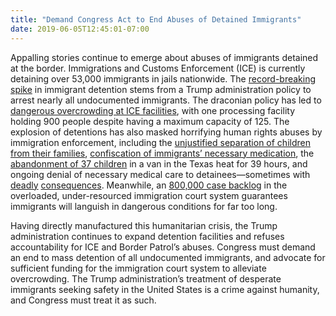 ```yaml
---
title: "Demand Congress Act to End Abuses of Detained Immigrants"
date: 2019-06-05T12:45:01-07:00
---
```

Appalling stories continue to emerge about abuses of immigrants detained at the border. Immigrations and Customs Enforcement (ICE) is currently detaining over 53,000 immigrants in jails nationwide. The [record-breaking spike](https://www.buzzfeednews.com/article/hamedaleaziz/ice-detention-record-immigrants-border) in immigrant detention stems from a Trump administration policy to arrest nearly all undocumented immigrants. The draconian policy has led to [dangerous overcrowding at ICE facilities](https://www.buzzfeednews.com/article/hamedaleaziz/ice-detention-record-immigrants-border), with one processing facility holding 900 people despite having a maximum capacity of 125. The explosion of detentions has also masked horrifying human rights abuses by immigration enforcement, including the [unjustified separation of children from their families](https://www.houstonchronicle.com/news/houston-texas/houston/article/Trump-administration-still-separating-hundreds-of-14029494.php?eType=EmailBlastContent&eId=cb0cc4aa-a9b5-4fad-ab8e-917fbaa64322), [confiscation of immigrants’ necessary medication](https://news.yahoo.com/border-patrol-is-confiscating-migrant-kids-medicine-us-doctors-say-225354608.html), the [abandonment of 37 children](https://www.nbcnews.com/politics/immigration/botched-family-reunifications-left-migrant-children-waiting-vans-overnight-n1013336) in a van in the Texas heat for 39 hours, and ongoing denial of necessary medical care to detainees—sometimes with [deadly](https://www.nbcnews.com/news/us-news/transgender-asylum-seeker-dies-after-six-weeks-ice-custody-n1012956) [consequences](https://www.usatoday.com/story/news/2019/06/04/us-border-two-more-migrants-die-federal-custody/1261131001/). Meanwhile, an [800,000 case backlog](https://www.npr.org/2019/05/19/724851293/how-trumps-new-immigration-plan-will-affect-backlog-of-pending-cases) in the overloaded, under-resourced immigration court system guarantees immigrants will languish in dangerous conditions for far too long. 

Having directly manufactured this humanitarian crisis, the Trump administration continues to expand detention facilities and refuses accountability for ICE and Border Patrol’s abuses. Congress must demand an end to mass detention of all undocumented immigrants, and advocate for sufficient funding for the immigration court system to alleviate overcrowding. The Trump administration’s treatment of desperate immigrants seeking safety in the United States is a crime against humanity, and Congress must treat it as such.

